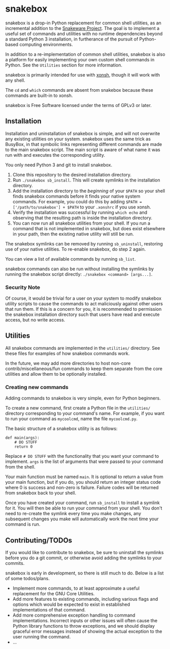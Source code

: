 # snakebox
snakebox is a drop-in Python replacement for common shell utilities, as an incremental addition to the
[Snakeware Project](https://github.com/joshiemoore/snakeware). The goal is to implement a useful 
set of commands and utilities with no runtime dependencies beyond a standard Python 3 installation, in furtherance
of the pursuit of Python-based computing environments.

In addition to a re-implementation of common shell utilities, snakebox is also a platform for easily implementing
your own custom shell commands in Python. See the `Utilities` section for more information.

snakebox is primarily intended for use with [xonsh](https://xon.sh/), though it will work with any shell.

The `cd` and `which` commands are absent from snakebox because these commands are built-in to xonsh.

snakebox is Free Software licensed under the terms of GPLv3 or later.

## Installation
Installation and uninstallation of snakebox is simple, and will not overwrite any existing utilities on your system.
snakebox uses the same trick as BusyBox, in that symbolic links representing different commands are made to
the main snakebox script. The main script is aware of what name it was run with and executes the corresponding utility.

You only need Python 3 and git to install snakebox.

1. Clone this repository to the desired installation directory.
2. Run `./snakebox sb_install`. This will create symlinks in the installation directory.
3. Add the installation directory to the *beginning* of your `$PATH` so your shell finds snakebox
   commands before it finds your native system commands. For example, you could do this by adding
   `$PATH = ['/path/to/snakebox'] + $PATH` to your `.xonshrc` if you use xonsh.
4. Verify the installation was successful by running `which echo` and observing that the resulting
   path is inside the installation directory.
5. You can now run all snakebox utilities from your shell. If you run a command that is not
   implemented in snakebox, but does exist elsewhere in your path, then the existing native
   utility will still be run.

The snakebox symlinks can be removed by running `sb_uninstall`, restoring use of your native utilities.
To re-enable snakebox, do step 2 again.

You can view a list of available commands by running `sb_list`.

snakebox commands can also be run without installing the symlinks by running the snakebox script
directly: `./snakebox <command> [args...]`.

### Security Note
Of course, it would be trivial for a user on your system to modify snakebox utility scripts to
cause the commands to act maliciously against other users that run them. If this is a concern for you,
it is recommended to permission the snakebox installation directory such that users have read and
execute access, but no write access.

## Utilities

All snakebox commands are implemented in the `utilities/` directory. See these files for examples of how
snakebox commands work.

In the future, we may add more directories to host non-core contrib/miscellaneous/fun commands to keep
them separate from the core utilities and allow them to be optionally installed.

### Creating new commands
Adding commands to snakebox is very simple, even for Python beginners.

To create a new command, first create a Python file in the `utilities/` directory corresponding to your
command's name. For example, if you want to run your command as `mycoolcmd`, name the file `mycoolcmd.py`.

The basic structure of a snakebox utility is as follows:

```
def main(args):
    # DO STUFF
    return 0
```

Replace `# DO STUFF` with the functionality that you want your command to implement.
`args` is the list of arguments that were passed to your command from the shell.

Your main function must be named `main`. It is optional to return a value from your main function, but if
you do, you should return an integer status code where 0 is success and non-zero is failure.
Failure codes will be returned from snakebox back to your shell.

Once you have created your command, run `sb_install` to install a symlink for it. You will then be able to run
your command from your shell. You don't need to re-create the symlink every time you make changes,
any subsequent changes you make will automatically work the next time your command is run.

## Contributing/TODOs
If you would like to contribute to snakebox, be sure to uninstall the symlinks before you do a git commit,
or otherwise avoid adding the symlinks to your commits.

snakebox is early in development, so there is still much to do. Below is a list of some todos/plans.

* Implement more commands, to at least approximate a useful replacement for the GNU Core Utilities.
* Add more features to existing commands, including various flags and options which would be expected
  to exist in established implementations of that command.
* Add more comprehensive exception handling to command implementations. Incorrect inputs or other
  issues will often cause the Python library functions to throw exceptions, and we should display
  graceful error messages instead of showing the actual exception to the user running the command.
* ... 
